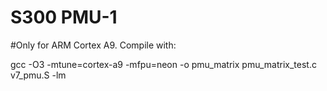 # S300 PMU-1
#Only for ARM Cortex A9.
Compile with:



gcc -O3 -mtune=cortex-a9 -mfpu=neon -o  pmu_matrix pmu_matrix_test.c v7_pmu.S -lm
